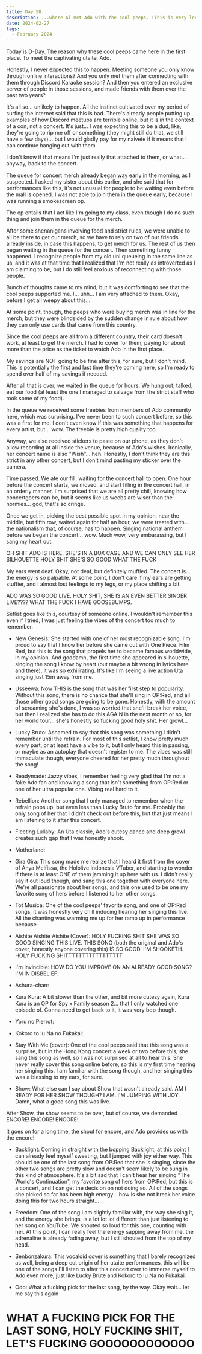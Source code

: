 ```yaml
---
title: Day 58.
description: ...where Al met Ado with the cool peeps. (This is very long.)
date: 2024-02-27
tags: 
  - February 2024
---
```


Today is D-Day. The reason why these cool peeps came here in the first place. To meet the captivating utaite, Ado.

Honestly, I never expected this to happen. Meeting someone you only know through online interactions? And you only met them after connecting with them through Discord Karaoke session? And then you entered an exclusive server of people in those sessions, and made friends with them over the past two years?

It's all so... unlikely to happen. All the instinct cultivated over my period of surfing the internet said that this is bad. There's already people putting up examples of how Discord meetups are terrible online, but it is in the context of a con, not a concert. It's just... I was expecting this to be a dud, like, they're going to rip me off or something (they might still do that, we still have a few days)... but I would gladly pay for my naivete if it means that I can continue hanging out with them.

I don't know if that means I'm just really that attached to them, or what... anyway, back to the concert.

The queue for concert merch already began way early in the morning, as I suspected. I asked my sister about this earlier, and she said that for performances like this, it's not unusual for people to be waiting even before the mall is opened. I was not able to join them in the queue early, because I was running a smokescreen op.

The op entails that I act like I'm going to my class, even though I do no such thing and join them in the queue for the merch.

After some shenanigans involving food and strict rules, we were unable to all be there to get our merch, so we have to rely on two of our friends already inside, in case this happens, to get merch for us. The rest of us then began waiting in the queue for the concert. Then something funny happened. I recognize people from my old uni queueing in the same line as us, and it was at that time that I realized that I'm not really as introverted as I am claiming to be, but I do still feel anxious of reconnecting with those people.

Bunch of thoughts came to my mind, but it was comforting to see that the cool peeps supported me. I... uhh... I am very attached to them. Okay, before I get all weepy about this...

At some point, though, the peeps who were buying merch was in line for the merch, but they were blindsided by the sudden change in rule about how they can only use cards that came from this country. 

Since the cool peeps are all from a different country, their card doesn't work, at least to get the merch. I had to cover for them, paying for about more than the price as the ticket to watch Ado in the first place.

My savings are NOT going to be fine after this, for sure, but I don't mind. This is potentially the first and last time they're coming here, so I'm ready to spend over half of my savings if needed.

After all that is over, we waited in the queue for hours. We hung out, talked, eat our food (at least the one I managed to salvage from the strict staff who took some of my food).

In the queue we received some freebies from members of Ado community here, which was surprising. I've never been to such concert before, so this was a first for me. I don't even know if this was something that happens for every artist, but... wow. The freebie is pretty high quality too.

Anyway, we also received stickers to paste on our phone, as they don't allow recording at all inside the venue, because of Ado's wishes. Ironically, her concert name is also "Wish"... heh. Honestly, I don't think they are this strict in any other concert, but I don't mind pasting my sticker over the camera.

Time passed. We ate our fill, waiting for the concert hall to open. One hour before the concert starts, we moved, and start filling in the concert hall, in an orderly manner. I'm surprised that we are all pretty chill, knowing how concertgoers can be, but it seems like us weebs are wiser than the normies... god, that's so cringe.

Once we get in, picking the best possible spot in my opinion, near the middle, but fifth row, waited again for half an hour, we were treated with... the nationalism that, of course, has to happen. Singing national anthem before we began the concert... wow. Much wow, very embarassing, but I sang my heart out.

OH SHIT ADO IS HERE. SHE'S IN A BOX CAGE AND WE CAN ONLY SEE HER SILHOUETTE HOLY SHIT SHE'S SO GOOD WHAT THE FUCK

My ears went deaf. Okay, not deaf, but definitely muffled. The concert is... the energy is so palpable. At some point, I don't care if my ears are getting stuffier, and I almost lost feelings to my legs, or my place shifting a bit.

ADO WAS SO GOOD LIVE. HOLY SHIT, SHE IS AN EVEN BETTER SINGER LIVE???? WHAT THE FUCK I HAVE GOOSEBUMPS.

Setlist goes like this, courtesy of someone online. I wouldn't remember this even if I tried, I was just feeling the vibes of the concert too much to remember.

- New Genesis: She started with one of her most recognizable song. I'm proud to say that I know her before she came out with One Piece: Film Red, but this is the song that propels her to became famous worldwide, in my opinion. And goddamn, the first time she appeared in silhouette, singing the song I know by heart (but maybe a bit wrong in lyrics here and there), it was so exhilirating. It's like I'm seeing a live action Uta singing just 15m away from me.

- Usseewa: Now THIS is the song that was her first step to popularity. Without this song, there is no chance that she'll sing in OP:Red, and all those other good songs are going to be gone. Honestly, with the amount of screaming she's done, I was so worried that she'll break her voice, but then I realized she has to do this AGAIN in the next month or so, for her world tour... she's honestly so fucking good holy shit. Her growl...

- Lucky Bruto: Ashamed to say that this song was something I didn't remember until the refrain. For most of this setlist, I know pretty much every part, or at least have a vibe to it, but I only heard this in passing, or maybe as an autoplay that doesn't register to me. The vibes was still immaculate though, everyone cheered for her pretty much throughout the song!

- Readymade: Jazzy vibes, I remember feeling very glad that I'm not a fake Ado fan and knowing a song that isn't something from OP:Red or one of her ultra popular one. Vibing real hard to it.

- Rebellion: Another song that I only managed to remember when the refrain pops up, but even less than Lucky Bruto for me. Probably the only song of her that I didn't check out before this, but that just means I am listening to it after this concert.

- Fleeting Lullaby: An Uta classic, Ado's cutesy dance and deep growl creates such gap that I was honestly shook.

- Motherland:

- Gira Gira: This song made me realize that I heard it first from the cover of Anya Melfissa, the Hololive Indonesia VTuber, and starting to wonder if there is at least ONE of them jamming it up here with us. I didn't really say it out loud though, and sang this one together with everyone here. We're all passionate about her songs, and this one used to be one my favorite song of hers before I listened to her other songs.

- Tot Musica: One of the cool peeps' favorite song, and one of OP:Red songs, it was honestly very chill inducing hearing her singing this live. All the chanting was warming me up for her ramp up in performance because-

- Aishite Aishite Aishite (Cover): HOLY FUCKING SHIT SHE WAS SO GOOD SINGING THIS LIVE. THIS SONG (both the original and Ado's cover, honestly anyone covering this) IS SO GOOD. I'M SHOOKETH. HOLY FUCKING SHITTTTTTTTTTTTTTTTT

- I'm Invincible: HOW DO YOU IMPROVE ON AN ALREADY GOOD SONG? I'M IN DISBELIEF. 

- Ashura-chan:

- Kura Kura: A bit slower than the other, and bit more cutesy again, Kura Kura is an OP for Spy x Family season 2... that I only watched one episode of. Gonna need to get back to it, it was very bop though.

- Yoru no Pierrot:

- Kokoro to Iu Na no Fukakai:

- Stay With Me (cover): One of the cool peeps said that this song was a surprise, but in the Hong Kong concert a week or two before this, she sang this song as well, so I was not surprised at all to hear this. She never really cover this song online before, so this is my first time hearing her singing this. I am familiar with the song though, and her singing this was a blessing to my ears, for sure.

- Show: What else can I say about Show that wasn't already said. AM I READY FOR HER SHOW THOUGH? I AM. I'M JUMPING WITH JOY. Damn, what a good song this was live.

After Show, the show seems to be over, but of course, we demanded ENCORE! ENCORE! ENCORE!

It goes on for a long time, the shout for encore, and Ado provides us with the encore!

- Backlight: Coming in straight with the bopping Backlight, at this point I can already feel myself sweating, but I jumped with joy either way. This should be one of the last song from OP:Red that she is singing, since the other two songs are pretty slow and doesn't seem likely to be sung in this kind of atmosphere. It's a bit sad that I can't hear her singing "The World's Continuation", my favorite song of hers from OP:Red, but this is a concert, and I can get the decision on not doing so. All of the songs she picked so far has been high energy... how is she not break her voice doing this for two hours straight...

- Freedom: One of the song I am slightly familiar with, the way she sing it, and the energy she brings, is a lot lot lot different than just listening to her song on YouTube. We shouted so loud for this one, counting with her. At this point, I can really feel the energy sapping away from me, the adrenaline is already fading away, but I still shouted from the top of my head.

- Senbonzakura: This vocaloid cover is something that I barely recognized as well, being a deep cut origin of her utaite performances, this will be one of the songs I'll listen to after this concert over to immerse myself to Ado even more, just like Lucky Brute and Kokoro to Iu Na no Fukakai.

- Odo: What a fucking pick for the last song, by the way. Okay wait... let me say this again

# WHAT A FUCKING PICK FOR THE LAST SONG, HOLY FUCKING SHIT, LET'S FUCKING GOOOOOOOOOOOO